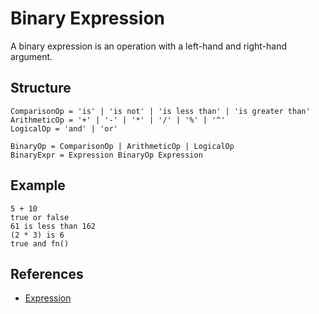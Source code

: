 # Binary Expression

A binary expression is an operation with a left-hand and right-hand argument.

## Structure

```grammar
ComparisonOp = 'is' | 'is not' | 'is less than' | 'is greater than'
ArithmeticOp = '+' | '-' | '*' | '/' | '%' | '^'
LogicalOp = 'and' | 'or'

BinaryOp = ComparisonOp | ArithmeticOp | LogicalOp
BinaryExpr = Expression BinaryOp Expression
```

## Example

```syntek
5 + 10
true or false
61 is less than 162
(2 * 3) is 6
true and fn()
```

## References

- [Expression](/spec/grammar/syntactic/expressions/)
